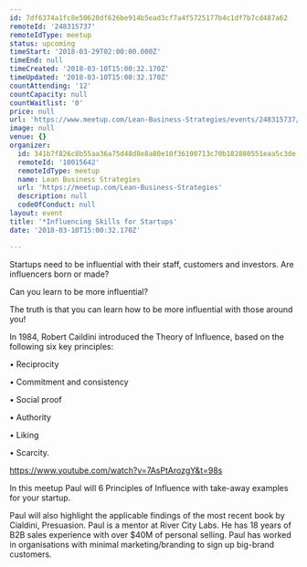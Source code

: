 ```yaml
---
id: 7df6374a1fc8e50620df626be914b5ead3cf7a4f5725177b4c1df7b7cd487a62
remoteId: '248315737'
remoteIdType: meetup
status: upcoming
timeStart: '2018-03-29T02:00:00.000Z'
timeEnd: null
timeCreated: '2018-03-10T15:00:32.170Z'
timeUpdated: '2018-03-10T15:00:32.170Z'
countAttending: '12'
countCapacity: null
countWaitlist: '0'
price: null
url: 'https://www.meetup.com/Lean-Business-Strategies/events/248315737/'
image: null
venue: {}
organizer:
  id: 341b7f826c8b55aa36a75d48d8e8a80e10f36100713c70b182880551eaa5c3de
  remoteId: '10015642'
  remoteIdType: meetup
  name: Lean Business Strategies
  url: 'https://meetup.com/Lean-Business-Strategies'
  description: null
  codeOfConduct: null
layout: event
title: '*Influencing Skills for Startups'
date: '2018-03-10T15:00:32.170Z'

---
```

<p>Startups need to be influential with their staff, customers and investors. Are influencers born or made?</p> <p>Can you learn to be more influential?</p> <p>The truth is that you can learn how to be more influential with those around you!</p> <p>In 1984, Robert Caildini introduced the Theory of Influence, based on the following six key principles:</p> <p>• Reciprocity</p> <p>• Commitment and consistency</p> <p>• Social proof</p> <p>• Authority</p> <p>• Liking</p> <p>• Scarcity.</p> <p><a href="https://www.youtube.com/watch?v=7AsPtArozgY&amp;t=98s" class="embedded">https://www.youtube.com/watch?v=7AsPtArozgY&amp;t=98s</a></p> <p>In this meetup Paul will 6 Principles of Influence with take-away examples for your startup.</p> <p>Paul will also highlight the applicable findings of the most recent book by Cialdini, Presuasion. Paul is a mentor at River City Labs. He has 18 years of B2B sales experience with over $40M of personal selling. Paul has worked in organisations with minimal marketing/branding to sign up big-brand customers.</p>
